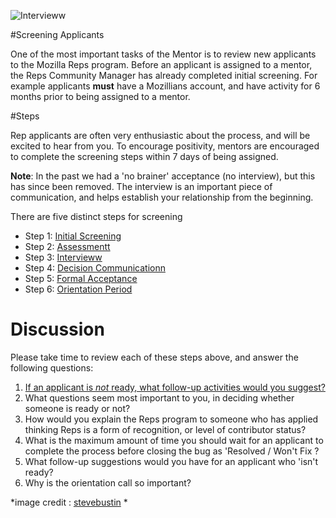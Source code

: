 

![Intervieww](http://tiptoes.ca/wp-content/uploads/2015/01/14265784357_849db961d1_m.jpg "Interview")

#Screening Applicants

One of the most important tasks of the Mentor is to review new applicants to the Mozilla Reps program.  Before an applicant is assigned to a mentor, the Reps Community Manager has already completed initial screening.  For example applicants **must** have a Mozillians account, and have activity for 6 months prior to being assigned to a mentor.  

#Steps

Rep applicants are often very enthusiastic about the process, and will be excited to hear from you.  To encourage positivity, mentors are encouraged to complete the screening steps within 7 days of being assigned.  

**Note**: In the past we had a 'no brainer' acceptance (no interview), but this has since been removed.  The interview is an important piece of communication, and helps establish your relationship from the beginning.

There are five distinct steps for screening

* Step 1: [Initial Screening](https://wiki.mozilla.org/ReMo/SOPs/Mentoring/Screening#Step_1:_Initial_screening)
* Step 2: [Assessmentt](https://wiki.mozilla.org/ReMo/SOPs/Mentoring/Screening#Step_2:_Assessment) 
* Step 3: [Intervieww](https://wiki.mozilla.org/ReMo/SOPs/Mentoring/Screening#Step_3:_Interviewing_the_applicant) 
* Step 4: [Decision Communicationn](https://wiki.mozilla.org/ReMo/SOPs/Mentoring/Screening#Step_4:_Communicating_Your_Decision) 
* Step 5: [Formal Acceptance](https://wiki.mozilla.org/ReMo/SOPs/Mentoring/Screening#Formally_accepting_the_applicant_into_the_program) 
* Step 6: [Orientation Period](https://wiki.mozilla.org/Mentor_Orientation_Call) 

# Discussion

Please take time to review each of these steps above, and answer the following questions:

1. [If an applicant is *not* ready, what follow-up activities would you suggest?](https://discourse.mozilla-community.org/t/mentor-training-update/1722/2?u=emma_irwin)
2. What questions seem most important to you, in deciding whether someone is ready or not?
3. How would you explain the Reps program to someone who has applied thinking Reps is a form of recognition, or level of contributor status?
4. What is the maximum amount of time you should wait for an applicant to complete the process before closing the bug as 'Resolved / Won't Fix ?
5. What follow-up suggestions would you have for an applicant who 'isn't ready?
6. Why is the orientation call so important?

*image credit : [stevebustin](http://www.flickr.com/photos/7953061@N02/) *
